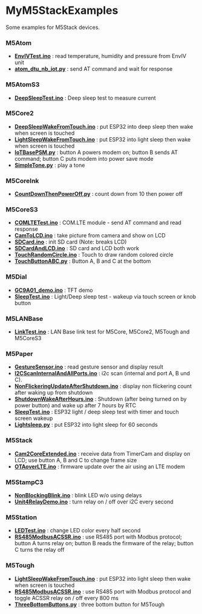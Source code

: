 # MyM5StackExamples
Some examples for M5Stack devices.

### M5Atom
- **[EnvIVTest.ino](./M5Atom/EnvIVTest/EnvIVTest.ino)** : read temperature, humidity and pressure from EnvIV unit
- **[atom_dtu_nb_iot.py](./M5Atom/atom_dtu_nb_iot.py)** : send AT command and wait for response

### M5AtomS3
- **[DeepSleepTest.ino](./M5AtomS3/DeepSleepTest/DeepSleepTest.ino)** : Deep sleep test to measure current

### M5Core2
- **[DeepSleepWakeFromTouch.ino](./M5Core2/DeepSleepWakeFromTouch/DeepSleepWakeFromTouch.ino)** : put ESP32 into deep sleep then wake when screen is touched
- **[LightSleepWakeFromTouch.ino](./M5Core2/LightSleepWakeFromTouch/LightSleepWakeFromTouch.ino)** : put ESP32 into light sleep then wake when screen is touched
- **[IoTBasePSM.py](./M5Core2/IoTBasePSM.py)** : button A powers modem on; button B sends AT command; button C puts modem into power save mode
- **[SimpleTone.py](./M5Core2/SimpleTone.py)** : play a tone

### M5CoreInk
- **[CountDownThenPowerOff.py](./M5CoreInk/CountDownThenPowerOff.py)** : count down from 10 then power off

### M5CoreS3
- **[COMLTETest.ino](./M5CoreS3/COMLTETest/COMLTETest.ino)** : COM.LTE module - send AT command and read response
- **[CamToLCD.ino](./M5CoreS3/CamToLCD/CamToLCD.ino)** : take picture from camera and show on LCD
- **[SDCard.ino](./M5CoreS3/SDCard/SDCard.ino)** : init SD card (Note: breaks LCD)
- **[SDCardAndLCD.ino](./M5CoreS3/SDCardAndLCD/SDCardAndLCD.ino)** : SD card and LCD both work
- **[TouchRandomCircle.ino](./M5CoreS3/TouchRandomCircle/TouchRandomCircle.ino)** : Touch to draw random colored circle
- **[TouchButtonABC.py](./M5CoreS3/TouchButtonABC.py)** : Button A, B and C at the bottom

### M5Dial
- **[GC9A01_demo.ino](./M5Dial/GC9A01_demo/GC9A01_demo.ino)** : TFT demo
- **[SleepTest.ino](./M5Dial/SleepTest/SleepTest.ino)** : Light/Deep sleep test - wakeup via touch screen or knob button

### M5LANBase
- **[LinkTest.ino](./M5LANBase/LinkTest/LinkTest.ino)** : LAN Base link test for M5Core, M5Core2, M5Tough and M5CoreS3

### M5Paper
- **[GestureSensor.ino](./M5Paper/GestureSensor/GestureSensor.ino)** : read gesture sensor and display result
- **[I2CScanInternalAndAllPorts.ino](./M5Paper/I2CScanInternalAndAllPorts/I2CScanInternalAndAllPorts.ino)** : i2c scan (internal and port A, B und C).
- **[NonFlickeringUpdateAfterShutdown.ino](./M5Paper/NonFlickeringUpdateAfterShutdown/NonFlickeringUpdateAfterShutdown.ino)** : display non flickering count after waking up from shutdown
- **[ShutdownWakeAfterHours.ino](./M5Paper/ShutdownWakeAfterHours/ShutdownWakeAfterHours.ino)** : Shutdown (after being turned on by power button) and wake up after 7 hours by RTC
- **[SleepTest.ino](./M5Paper/SleepTest/SleepTest.ino)** : ESP32 light / deep sleep test with timer and touch screen wakeup
- **[Lightsleep.py](./M5Paper/Lightsleep.py)** : put ESP32 into light sleep for 60 seconds

### M5Stack
- **[Cam2CoreExtended.ino](./M5Stack/Cam2CoreExtended/Cam2CoreExtended.ino)** : receive data from TimerCam and display on LCD; use button A, B and C to change frame size
- **[OTAoverLTE.ino](./M5Stack/OTAoverLTE/OTAoverLTE.ino)** : firmware update over the air using an LTE modem

### M5StampC3
- **[NonBlockingBlink.ino](./M5StampC3/NonBlockingBlink/NonBlockingBlink.ino)** : blink LED w/o using delays
- **[Unit4RelayDemo.ino](./M5StampC3/Unit4RelayDemo/Unit4RelayDemo.ino)** : turn relay on / off over i2C every second

### M5Station
- **[LEDTest.ino](./M5Station/LEDTest/LEDTest.ino)** : change LED color every half second
- **[RS485ModbusACSSR.ino](./M5Station/RS485ModbusACSSR/RS485ModbusACSSR.ino)** : use RS485 port with Modbus protocol; button A turns relay on; button B reads the firmware of the relay; button C turns the relay off

### M5Tough
- **[LightSleepWakeFromTouch.ino](./M5Tough/LightSleepWakeFromTouch/LightSleepWakeFromTouch.ino)** : put ESP32 into light sleep then wake when screen is touched
- **[RS485ModbusACSSR.ino](./M5Tough/RS485ModbusACSSR/RS485ModbusACSSR.ino)** : use RS485 port with Modbus protocol and toggle ACSSR relay on / off every 800 ms
- **[ThreeBottomButtons.py](./M5Tough/ThreeBottomButtons.py)** : three bottom button for M5Tough

